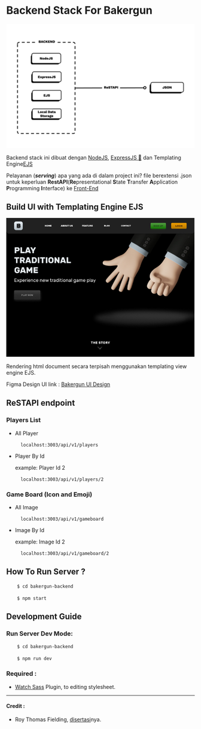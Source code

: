 # Backend Stack For Bakergun

![Flow-Diagram-NodeJS-ExpressJS-EJS-WithoutDB](Flow_Diagram_NodeJS_ExpressJS_EJS_WithoutDB_sm.png)

Backend stack ini dibuat dengan [NodeJS](https://nodejs.org), [ExpressJS 🚀](https://expressjs.com) dan Templating Engine[EJS](https://ejs.co/)

Pelayanan (**_serving_**) apa yang ada di dalam project ini? file berextensi .json untuk keperluan **RestAPI**(**Re**presentational **S**tate **T**ransfer **A**pplication **P**rogramming **I**nterface) ke [Front-End](https://github.com/sanengineer/backergun)

## Build UI with Templating Engine EJS

![bakergun-ui-img](Public/assets/images/bakergun-landing-page.jpg)

Rendering html document secara terpisah menggunakan templating view engine EJS.

Figma Design UI link : [Bakergun UI Design](https://www.figma.com/file/LcJvUL3iMNdFZ9lsLu0XHq/Bakergun-UI-3D-Models-UI-UX?node-id=0%3A1)

## ReSTAPI endpoint

### Players List

- All Player

        localhost:3003/api/v1/players

- Player By Id

  example: Player Id 2

        localhost:3003/api/v1/players/2

### Game Board (Icon and Emoji)

- All Image

        localhost:3003/api/v1/gameboard

- Image By Id

  example: Image Id 2

        localhost:3003/api/v1/gameboard/2

## How To Run Server ?

        $ cd bakergun-backend

        $ npm start

## Development Guide

### Run Server Dev Mode:

        $ cd bakergun-backend

        $ npm run dev

### Required :

- [Watch Sass](https://marketplace.visualstudio.com/items?itemName=ritwickdey.live-sass) Plugin, to editing stylesheet.

---

#### Credit :

- Roy Thomas Fielding, [disertasi](https://www.ics.uci.edu/~fielding/pubs/dissertation/top.htm)nya.
